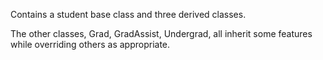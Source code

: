 Contains a student base class and three derived classes.

The other classes, Grad, GradAssist, Undergrad, all inherit some features while overriding others as appropriate.

